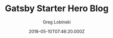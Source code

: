 ---
title: Gatsby Starter Hero Blog
github: https://github.com/greglobinski/gatsby-starter-hero-blog
demo: https://gatsby-starter-hero-blog.greglobinski.com/
author: Greg Lobinski
ssg:
  - Gatsby
cms:
  - Markdown
date: 2018-05-10T07:46:20.000Z
description: >-
  A ready to use, easy to customize, fully equipped GatsbyJS starter with a
  'Hero' section on the home page.
draft: true
publish_date: '2018-05-10T07:46:20Z'
update_date: '2019-02-08T09:05:51Z'
github_star: 511
github_fork: 211
---
